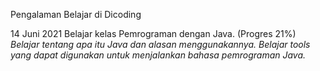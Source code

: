 Pengalaman Belajar di Dicoding

14 Juni 2021
Belajar kelas Pemrograman dengan Java. (Progres 21%)
*Belajar tentang apa itu Java dan alasan menggunakannya.*
*Belajar tools yang dapat digunakan untuk menjalankan bahasa pemrograman Java.*
